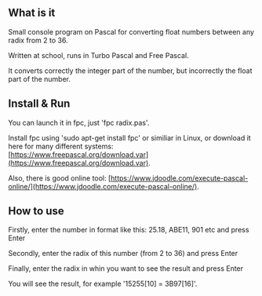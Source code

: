 ﻿## What is it

Small console program on Pascal for converting float numbers between any radix from 2 to 36. 

Written at school, runs in Turbo Pascal and Free Pascal. 

It converts correctly the integer part of the number, but incorrectly the float part of the number. 

## Install & Run

You can launch it in fpc, just 'fpc radix.pas'.

Install fpc using 'sudo apt-get install fpc' or similiar in Linux, or download it here for many different systems: [https://www.freepascal.org/download.var](https://www.freepascal.org/download.var).

Also, there is good online tool: [https://www.jdoodle.com/execute-pascal-online/](https://www.jdoodle.com/execute-pascal-online/).

## How to use
Firstly, enter the number in format like this: 25.18, ABE11, 901 etc and press Enter

Secondly, enter the radix of this number (from 2 to 36) and press Enter

Finally, enter the radix in whin you want to see the result and press Enter

You will see the result, for example '15255[10] = 3B97[16]'. 
